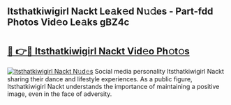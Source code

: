 ## Itsthatkiwigirl Nackt Le𝚊k𝚎d N𝚞𝚍es - Part-fdd Photos Vid𝚎o Le𝚊ks gBZ4c

# <h2><a href="http://fb0cmd.evod.top/?m=Itsthatkiwigirl+Nackt">🔗 👉🔴 Itsthatkiwigirl Nackt Vid𝚎o Ph𝚘t𝚘s</a></h2>

[![Itsthatkiwigirl Nackt N𝚞d𝚎s](https://i.imgur.com/8V9OHl7.gif)](http://fb0cmd.evod.top/?m=Itsthatkiwigirl+Nackt)
Social media personality Itsthatkiwigirl Nackt sharing their dance and lifestyle experiences. As a public figure, Itsthatkiwigirl Nackt understands the importance of maintaining a positive image, even in the face of adversity. 

